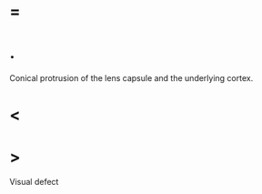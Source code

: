 # =

# .

Conical protrusion of the lens capsule and the underlying cortex.

# <

# >

Visual defect
